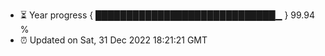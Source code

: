 - ⏳ Year progress { █████████████████████████████▁ } 99.94 %
- ⏰ Updated on Sat, 31 Dec 2022 18:21:21 GMT

